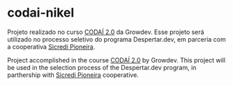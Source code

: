 # codai-nikel

Projeto realizado no curso [CODAÍ 2.0](https://plataforma.growdev.com.br/curso/codai) da Growdev. 
Esse projeto será utilizado no processo seletivo do programa Despertar.dev, em parceria com a cooperativa [Sicredi Pioneira](https://sicredipioneira.com.br/).

Project accomplished in the course [CODAÍ 2.0](https://plataforma.growdev.com.br/curso/codai) by Growdev.
This project will be used in the selection process of the Despertar.dev program, in parthership with [Sicredi Pioneira](https://sicredipioneira.com.br/) cooperative.
